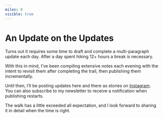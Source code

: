 ```yaml
---
miles: 0
visible: true
---
```


# An Update on the Updates

Turns out it requires some time to draft and complete a multi-paragraph update each day. After a day spent hiking 12+ hours a break is necessary.

With this in mind, I’ve been compiling extensive notes each evening with the intent to revisit them after completing the trail, then publishing them incrementally.

Until then, I’ll be posting updates here and there as stories on [Instagram](https://Instagram.com/jondashkyle). You can also subscribe to my newsletter to receive a notification when publishing restarts.

The walk has a little exceeded all expectation, and I look forward to sharing it in detail when the time is right.